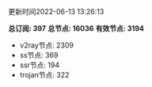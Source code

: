 更新时间2022-06-13 13:26:13

**总订阅: 397**
**总节点: 16036**
**有效节点: 3194**
- v2ray节点: 2309
- ss节点: 369
- ssr节点: 194
- trojan节点: 322
